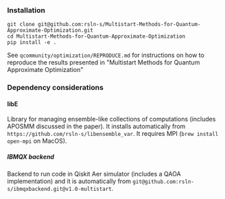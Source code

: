 ### Installation

```
git clone git@github.com:rsln-s/Multistart-Methods-for-Quantum-Approximate-Optimization.git
cd Multistart-Methods-for-Quantum-Approximate-Optimization
pip install -e .
```

See `qcommunity/optimization/REPRODUCE.md` for instructions on how to reproduce the results presented in "Multistart Methods for Quantum Approximate Optimization" 

### Dependency considerations

#### libE

Library for managing ensemble-like collections of computations (includes APOSMM discussed in the paper). It installs automatically from `https://github.com/rsln-s/libensemble_var`. It requires MPI (`brew install open-mpi` on MacOS).

##### IBMQX backend

Backend to run code in Qiskit Aer simulator (includes a QAOA implementation) and it is automatically from `git@github.com:rsln-s/ibmqxbackend.git@v1.0-multistart`.
